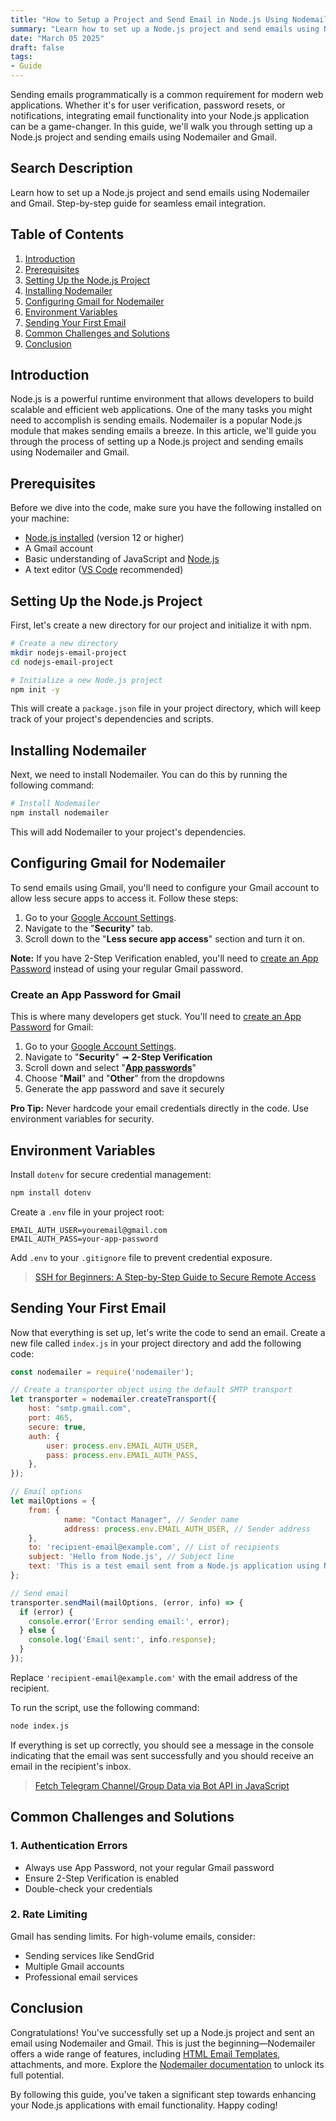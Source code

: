```yaml
---
title: "How to Setup a Project and Send Email in Node.js Using Nodemailer & Gmail"
summary: "Learn how to set up a Node.js project and send emails using Nodemailer and Gmail. Step-by-step guide for seamless email integration."
date: "March 05 2025"
draft: false
tags:
- Guide
---
```


Sending emails programmatically is a common requirement for modern web applications. Whether it's for user verification, password resets, or notifications, integrating email functionality into your Node.js application can be a game-changer. In this guide, we'll walk you through setting up a Node.js project and sending emails using Nodemailer and Gmail.

## Search Description
Learn how to set up a Node.js project and send emails using Nodemailer and Gmail. Step-by-step guide for seamless email integration.

## Table of Contents

1. [Introduction](#introduction)
2. [Prerequisites](#prerequisites)
3. [Setting Up the Node.js Project](#setting-up-the-nodejs-project)
4. [Installing Nodemailer](#installing-nodemailer)
5. [Configuring Gmail for Nodemailer](#configuring-gmail-for-nodemailer)
6. [Environment Variables](#environment-variables)
7. [Sending Your First Email](#sending-your-first-email)
8. [Common Challenges and Solutions](#common-challenges-and-solutions)
9. [Conclusion](#conclusion)

## Introduction
Node.js is a powerful runtime environment that allows developers to build scalable and efficient web applications. One of the many tasks you might need to accomplish is sending emails. Nodemailer is a popular Node.js module that makes sending emails a breeze. In this article, we'll guide you through the process of setting up a Node.js project and sending emails using Nodemailer and Gmail.

## Prerequisites
Before we dive into the code, make sure you have the following installed on your machine:

-   [Node.js installed](https://nodejs.org/en/download) (version 12 or higher)
-   A Gmail account
-   Basic understanding of JavaScript and [Node.js](https://nodejs.org/docs/latest/api/)
-   A text editor ([VS Code](https://code.visualstudio.com/) recommended)

## Setting Up the Node.js Project

First, let's create a new directory for our project and initialize it with npm.

```bash
# Create a new directory
mkdir nodejs-email-project
cd nodejs-email-project

# Initialize a new Node.js project
npm init -y
```

This will create a `package.json` file in your project directory, which will keep track of your project's dependencies and scripts.

## Installing Nodemailer

Next, we need to install Nodemailer. You can do this by running the following command:

```bash
# Install Nodemailer
npm install nodemailer
```

This will add Nodemailer to your project's dependencies.

## Configuring Gmail for Nodemailer

To send emails using Gmail, you'll need to configure your Gmail account to allow less secure apps to access it. Follow these steps:

1. Go to your [Google Account Settings](https://myaccount.google.com/).
2. Navigate to the "**Security**" tab.
3. Scroll down to the "**Less secure app access**" section and turn it on.

**Note:** If you have 2-Step Verification enabled, you'll need to [create an App Password](#create-an-app-password-for-gmail) instead of using your regular Gmail password.

### Create an App Password for Gmail
This is where many developers get stuck. You'll need to [create an App Password](https://myaccount.google.com/apppasswords) for Gmail:

1.  Go to your [Google Account Settings](https://myaccount.google.com/).
2.  Navigate to "**Security**" ➟ **2-Step Verification**
3.  Scroll down and select "**[App passwords](https://myaccount.google.com/apppasswords)**"
4.  Choose "**Mail**" and "**Other**" from the dropdowns
5.  Generate the app password and save it securely


**Pro Tip:** Never hardcode your email credentials directly in the code. Use environment variables for security.


## Environment Variables

Install `dotenv` for secure credential management:

```bash
npm install dotenv
```

Create a `.env` file in your project root:

```
EMAIL_AUTH_USER=youremail@gmail.com
EMAIL_AUTH_PASS=your-app-password
```

Add `.env` to your `.gitignore` file to prevent credential exposure.

> [SSH for Beginners: A Step-by-Step Guide to Secure Remote Access](https://exonoob.in/blog/ssh-for-beginners/)

## Sending Your First Email

Now that everything is set up, let's write the code to send an email. Create a new file called `index.js` in your project directory and add the following code:

```javascript
const nodemailer = require('nodemailer');

// Create a transporter object using the default SMTP transport
let transporter = nodemailer.createTransport({
	host: "smtp.gmail.com",
	port: 465,
	secure: true,
	auth: {
		user: process.env.EMAIL_AUTH_USER,
		pass: process.env.EMAIL_AUTH_PASS,
	},
});

// Email options
let mailOptions = {
    from: {
			name: "Contact Manager", // Sender name
			address: process.env.EMAIL_AUTH_USER, // Sender address
    },
    to: 'recipient-email@example.com', // List of recipients
    subject: 'Hello from Node.js', // Subject line
    text: 'This is a test email sent from a Node.js application using Nodemailer by ExoNoob.In.' // Plain text body
};

// Send email
transporter.sendMail(mailOptions, (error, info) => {
  if (error) {
    console.error('Error sending email:', error);
  } else {
    console.log('Email sent:', info.response);
  }
});
```

Replace `'recipient-email@example.com'` with the email address of the recipient.

To run the script, use the following command:

```bash
node index.js
```

If everything is set up correctly, you should see a message in the console indicating that the email was sent successfully and you should receive an email in the recipient's inbox.

> [Fetch Telegram Channel/Group Data via Bot API in JavaScript](https://exonoob.in/blog/retrieve-telegram-channel-group-information-using-javascript-bot-api/)

## Common Challenges and Solutions

### 1. Authentication Errors

-   Always use App Password, not your regular Gmail password
-   Ensure 2-Step Verification is enabled
-   Double-check your credentials

### 2. Rate Limiting

Gmail has sending limits. For high-volume emails, consider:

-   Sending services like SendGrid
-   Multiple Gmail accounts
-   Professional email services

## Conclusion

Congratulations! You've successfully set up a Node.js project and sent an email using Nodemailer and Gmail. This is just the beginning—Nodemailer offers a wide range of features, including [HTML Email Templates](https://github.com/theriturajps/Email-Notification-Templates), attachments, and more. Explore the [Nodemailer documentation](https://nodemailer.com/about/) to unlock its full potential.

By following this guide, you've taken a significant step towards enhancing your Node.js applications with email functionality. Happy coding!